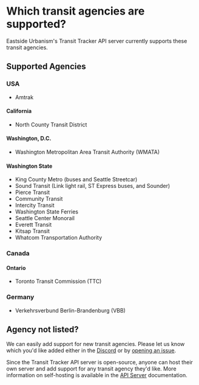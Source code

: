 # Which transit agencies are supported?

Eastside Urbanism's Transit Tracker API server currently supports these transit agencies.

## Supported Agencies

### USA

- Amtrak

#### California

- North County Transit District

#### Washington, D.C.

- Washington Metropolitan Area Transit Authority (WMATA)

#### Washington State

- King County Metro (buses and Seattle Streetcar)
- Sound Transit (Link light rail, ST Express buses, and Sounder)
- Pierce Transit
- Community Transit
- Intercity Transit
- Washington State Ferries
- Seattle Center Monorail
- Everett Transit
- Kitsap Transit
- Whatcom Transportation Authority

### Canada

#### Ontario

- Toronto Transit Commission (TTC)

### Germany

- Verkehrsverbund Berlin-Brandenburg (VBB)

## Agency not listed?

We can easily add support for new transit agencies. Please let us know which you'd like added either in the [Discord](https://discord.com/invite/zhXKQ4vMp8) or by [opening an issue](https://github.com/EastsideUrbanism/transit-tracker/issues).

Since the Transit Tracker API server is open-source, anyone can host their own server and add support for any transit agency they'd like. More information on self-hosting is available in the [API Server](../../03-advanced/api-server.md) documentation.
